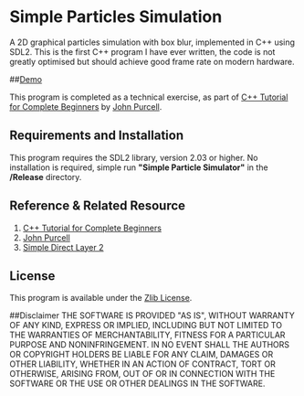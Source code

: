 # Simple Particles Simulation
A 2D graphical particles simulation with box blur, implemented in C++ using SDL2.
This is the first C++ program I have ever written, the code is not greatly optimised but should achieve good frame rate on modern hardware. 

##[Demo](https://youtu.be/-bvFuPg8YhI)

This program is completed as a technical exercise, as part of [C++ Tutorial for Complete Beginners](https://www.udemy.com/free-learn-c-tutorial-beginners/#/) by [John Purcell](https://www.caveofprogramming.com/). 




## Requirements and Installation
This program requires the SDL2 library, version 2.03 or higher. 
No installation is required, simple run **"Simple Particle Simulator"** in the **/Release** directory.

## Reference & Related Resource

 1. [C++ Tutorial for Complete Beginners](https://www.udemy.com/free-learn-c-tutorial-beginners/#/)
 2. [John Purcell](https://www.caveofprogramming.com/)
 3. [Simple Direct Layer 2](https://www.libsdl.org/download-2.0.php)

## License
This program is available under the [Zlib License](http://www.gzip.org/zlib/zlib_license.html).

##Disclaimer
THE SOFTWARE IS PROVIDED "AS IS", WITHOUT WARRANTY OF ANY KIND, EXPRESS OR IMPLIED, INCLUDING BUT NOT LIMITED TO THE WARRANTIES OF MERCHANTABILITY, FITNESS FOR A PARTICULAR PURPOSE AND NONINFRINGEMENT. IN NO EVENT SHALL THE AUTHORS OR COPYRIGHT HOLDERS BE LIABLE FOR ANY CLAIM, DAMAGES OR OTHER LIABILITY, WHETHER IN AN ACTION OF CONTRACT, TORT OR OTHERWISE, ARISING FROM, OUT OF OR IN CONNECTION WITH THE SOFTWARE OR THE USE OR OTHER DEALINGS IN THE SOFTWARE.
